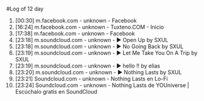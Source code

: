 #Log of 12 day

1. [00:30] m.facebook.com - unknown - Facebook
1. [16:24] m.facebook.com - unknown - Tuxteno.COM - Inicio
1. [17:38] m.facebook.com - unknown - Facebook
1. [23:18] m.soundcloud.com - unknown - ▶ Open Up by SXUL
1. [23:18] m.soundcloud.com - unknown - ▶ No Going Back by SXUL
1. [23:19] m.soundcloud.com - unknown - ▶ Let Me Take You On A Trip by SXUL
1. [23:19] m.soundcloud.com - unknown - ▶ hello !! by elias
1. [23:20] m.soundcloud.com - unknown - ▶ Nothing Lasts by SXUL
1. [23:21] Soundcloud.com - unknown - Nothing Lasts en Lo-Fi
1. [23:24] Soundcloud.com - unknown - Nothing Lasts de YOUniverse | Escúchalo gratis en SoundCloud

